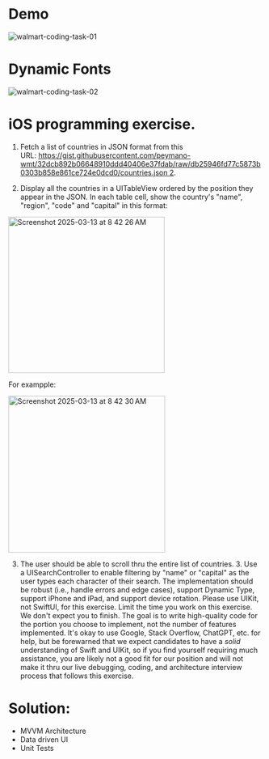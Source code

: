 # Demo

![walmart-coding-task-01](https://github.com/user-attachments/assets/8e93623f-cc19-4503-9bc7-1d40eca650ae)


# Dynamic Fonts 

![walmart-coding-task-02](https://github.com/user-attachments/assets/4e2afb17-aebb-4c8c-b705-294956a67b5b)

# iOS programming exercise.

1. Fetch a list of countries in JSON format from this URL: https://gist.githubusercontent.com/peymano-wmt/32dcb892b06648910ddd40406e37fdab/raw/db25946fd77c5873b0303b858e861ce724e0dcd0/countries.json 2.

2. Display all the countries in a UITableView ordered by the position they appear in the JSON. In each table cell, show the country's "name", "region", "code" and "capital" in this format:


<img width="309" alt="Screenshot 2025-03-13 at 8 42 26 AM" src="https://github.com/user-attachments/assets/058f72d4-93e5-4d13-b990-3bded86510b2" />

For exampple:   

<img width="310" alt="Screenshot 2025-03-13 at 8 42 30 AM" src="https://github.com/user-attachments/assets/713e36f6-fa57-478e-9833-5707c2586390" />


3. The user should be able to scroll thru the entire list of countries. 3. Use a UISearchController to enable filtering by "name" or "capital" as the user types each character of their search. The implementation should be robust (i.e., handle errors and edge cases), support Dynamic Type, support iPhone and iPad, and support device rotation. Please use UIKit, not SwiftUI, for this exercise. Limit the time you work on this exercise. We don't expect you to finish. The goal is to write high-quality code for the portion you choose to implement, not the number of features implemented. It's okay to use Google, Stack Overflow, ChatGPT, etc. for help, but be forewarned that we expect candidates to have a *solid* understanding of Swift and UIKit, so if you find yourself requiring much assistance, you are likely not a good fit for our position and will not make it thru our live debugging, coding, and architecture interview process that follows this exercise. 

# Solution:

- MVVM Architecture
- Data driven UI
- Unit Tests
